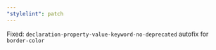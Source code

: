 ```yaml
---
"stylelint": patch
---
```


Fixed: `declaration-property-value-keyword-no-deprecated` autofix for `border-color`
